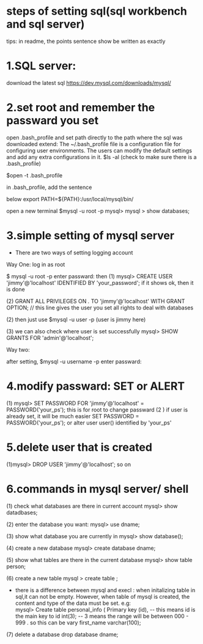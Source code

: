 steps of setting sql(sql workbench and sql server)
==============================
tips: in readme, the points sentence show be written as exactly 

1.SQL server:
==============================

download the latest sql https://dev.mysql.com/downloads/mysql/

2.set root and remember the passward you set
==============================

open .bash_profile and set path directly to the path where the sql was downloaded extend: The ~/.bash_profile file is a configuration file for configuring user environments. The users can modify the default settings and add any extra configurations in it. $ls -al (check to make sure there is a .bash_profile)

$open -t .bash_profile

in .bash_profile, add the sentence

 below export PATH=${PATH}:/usr/local/mysql/bin/

open a new terminal $mysql -u root -p
mysql>
mysql > show databases;

3.simple setting of mysql server
==============================

* There are two ways of setting logging account

Way One: log in as root 

$ mysql -u root -p 
enter passward: 
then 
(1) mysql> CREATE USER 'jimmy'@'localhost' IDENTIFIED BY 'your_password';
	if it shows ok, then it is done

(2) GRANT ALL PRIVILEGES ON *.* TO 'jimmy'@'localhost' WITH GRANT OPTION;
  // this line gives the user you set all rights to deal with databases

(2) then just use $mysql -u user -p (user is jimmy here)

(3) we can also check where user is set successfully 
    mysql> SHOW GRANTS FOR 'admin'@'localhost';

Way two: 

after setting, $mysql -u username -p 
enter passward:

4.modify passward: SET or ALERT
==============================

(1) mysql> SET PASSWORD FOR 'jimmy'@'localhost' = PASSWORD('your_ps');
	this is for root to change passward
(2 ) if user is already set, it will be much easier
	SET PASSWORD = PASSWORD('your_ps');
or alter user user() identified by 'your_ps'


5.delete user that is created
==============================

(1)mysql> DROP USER 'jimmy'@'localhost';
so on 

6.commands in mysql server/ shell
==============================
(1) check what databases are there in current account
mysql> show datadbases;

(2) enter the database you want:
mysql> use dname;

(3) show what database you are currently in
mysql> show database();

(4) create a new database
mysql> create database dname;

(5) show what tables are there in the current database
mysql> show table person;

(6) create a new table 
mysql > create table ;

* there is a difference between mysql and execl : when initalizing table in sql,it can not be empty. However, when table of mysql is created, the content and type of the data must be set.
e.g:	
mysql> Create table personal_info
( Primary key (id), -- this means id is the main key to 
  id int(3); -- 3 means the range will be between 000 - 999 . so this can be vary
  first_name varchar(100);

(7) delete a database
drop database dname;




